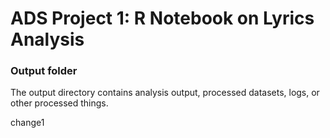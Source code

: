 # ADS Project 1:  R Notebook on Lyrics Analysis

### Output folder

The output directory contains analysis output, processed datasets, logs, or other processed things.

change1 